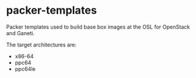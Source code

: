 packer-templates
================

Packer templates used to build base box images at the OSL for OpenStack and
Ganeti.

The target architectures are:

* x86-64
* ppc64
* ppc64le

